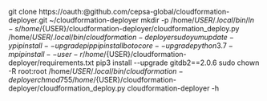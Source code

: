 git clone https://oauth:<token>@github.com/cepsa-global/cloudformation-deployer.git ~/cloudformation-deployer
mkdir -p /home/${USER}/.local/bin/
ln -s /home/${USER}/cloudformation-deployer/cloudformation_deploy.py /home/${USER}/.local/bin/cloudformation-deployer
sudo yum update -y
pip install --upgrade pip
pip install botocore --upgrade
python3.7 -m pip install --user -r /home/${USER}/cloudformation-deployer/requirements.txt
pip3 install --upgrade gitdb2==2.0.6
sudo chown -R root:root /home/${USER}/.local/bin/cloudformation-deployer
chmod 755 /home/${USER}/cloudformation-deployer/cloudformation_deploy.py 
cloudformation-deployer -h
